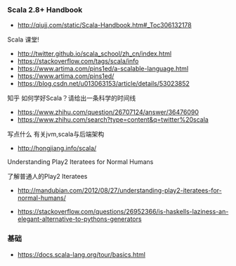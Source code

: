 ### Scala 2.8+ Handbook
- http://qiujj.com/static/Scala-Handbook.htm#_Toc306132178

Scala 课堂!

- http://twitter.github.io/scala_school/zh_cn/index.html
- https://stackoverflow.com/tags/scala/info
- https://www.artima.com/pins1ed/a-scalable-language.html
- https://www.artima.com/pins1ed/
- https://blog.csdn.net/u013063153/article/details/53023852

知乎 如何学好Scala？请给出一条科学的时间线
- https://www.zhihu.com/question/26707124/answer/36476090
- https://www.zhihu.com/search?type=content&q=twitter%20scala

写点什么 有关jvm,scala与后端架构
- http://hongjiang.info/scala/

Understanding Play2 Iteratees for Normal Humans

了解普通人的Play2 Iteratees

- http://mandubian.com/2012/08/27/understanding-play2-iteratees-for-normal-humans/

- https://stackoverflow.com/questions/26952366/is-haskells-laziness-an-elegant-alternative-to-pythons-generators

### 基础
- https://docs.scala-lang.org/tour/basics.html
